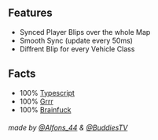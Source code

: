 ## Features
* Synced Player Blips over the whole Map
* Smooth Sync (update every 50ms)
* Diffrent Blip for every Vehicle Class

## Facts
* 100% [Typescript](https://www.youtube.com/watch?v=oxzEdm29JLw)
* 100% [Grrr](https://www.youtube.com/watch?v=dQw4w9WgXcQ)
* 100% [Brainfuck](https://youtu.be/G1IbRujko-A)

###### made by [@Alfons_44](https://www.youtube.com/watch?v=jAckVuEY_Rc) & [@BuddiesTV](https://github.com/BuddiesTV)

